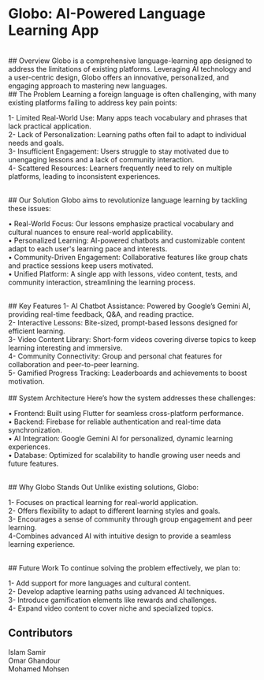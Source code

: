 # Globo: AI-Powered Language Learning App

<br>
## Overview
Globo is a comprehensive language-learning app designed to address the limitations of existing platforms. Leveraging AI technology and a user-centric design, Globo offers an innovative, personalized, and engaging approach to mastering new languages.

<br>
## The Problem
Learning a foreign language is often challenging, with many existing platforms failing to address key pain points:

1- Limited Real-World Use: Many apps teach vocabulary and phrases that lack practical application. <br>
2- Lack of Personalization: Learning paths often fail to adapt to individual needs and goals. <br>
3- Insufficient Engagement: Users struggle to stay motivated due to unengaging lessons and a lack of community interaction. <br>
4- Scattered Resources: Learners frequently need to rely on multiple platforms, leading to inconsistent experiences. <br>

<br>
## Our Solution
Globo aims to revolutionize language learning by tackling these issues:

• Real-World Focus: Our lessons emphasize practical vocabulary and cultural nuances to ensure real-world applicability. <br>
• Personalized Learning: AI-powered chatbots and customizable content adapt to each user's learning pace and interests. <br>
• Community-Driven Engagement: Collaborative features like group chats and practice sessions keep users motivated. <br>
• Unified Platform: A single app with lessons, video content, tests, and community interaction, streamlining the learning process. <br>

<br>
## Key Features
1- AI Chatbot Assistance: Powered by Google’s Gemini AI, providing real-time feedback, Q&A, and reading practice. <br>
2- Interactive Lessons: Bite-sized, prompt-based lessons designed for efficient learning. <br>
3- Video Content Library: Short-form videos covering diverse topics to keep learning interesting and immersive. <br>
4- Community Connectivity: Group and personal chat features for collaboration and peer-to-peer learning. <br>
5- Gamified Progress Tracking: Leaderboards and achievements to boost motivation. <br>

<br>
## System Architecture
Here’s how the system addresses these challenges:

• Frontend: Built using Flutter for seamless cross-platform performance. <br>
• Backend: Firebase for reliable authentication and real-time data synchronization. <br>
• AI Integration: Google Gemini AI for personalized, dynamic learning experiences. <br>
• Database: Optimized for scalability to handle growing user needs and future features. <br>

<br>
## Why Globo Stands Out
Unlike existing solutions, Globo:

1- Focuses on practical learning for real-world application. <br>
2- Offers flexibility to adapt to different learning styles and goals. <br>
3- Encourages a sense of community through group engagement and peer learning. <br>
4-Combines advanced AI with intuitive design to provide a seamless learning experience. <br>

<br>
## Future Work
To continue solving the problem effectively, we plan to:

1- Add support for more languages and cultural content. <br>
2- Develop adaptive learning paths using advanced AI techniques. <br>
3- Introduce gamification elements like rewards and challenges. <br>
4- Expand video content to cover niche and specialized topics. <br>


## Contributors
Islam Samir <br>
Omar Ghandour <br>
Mohamed Mohsen <br>
